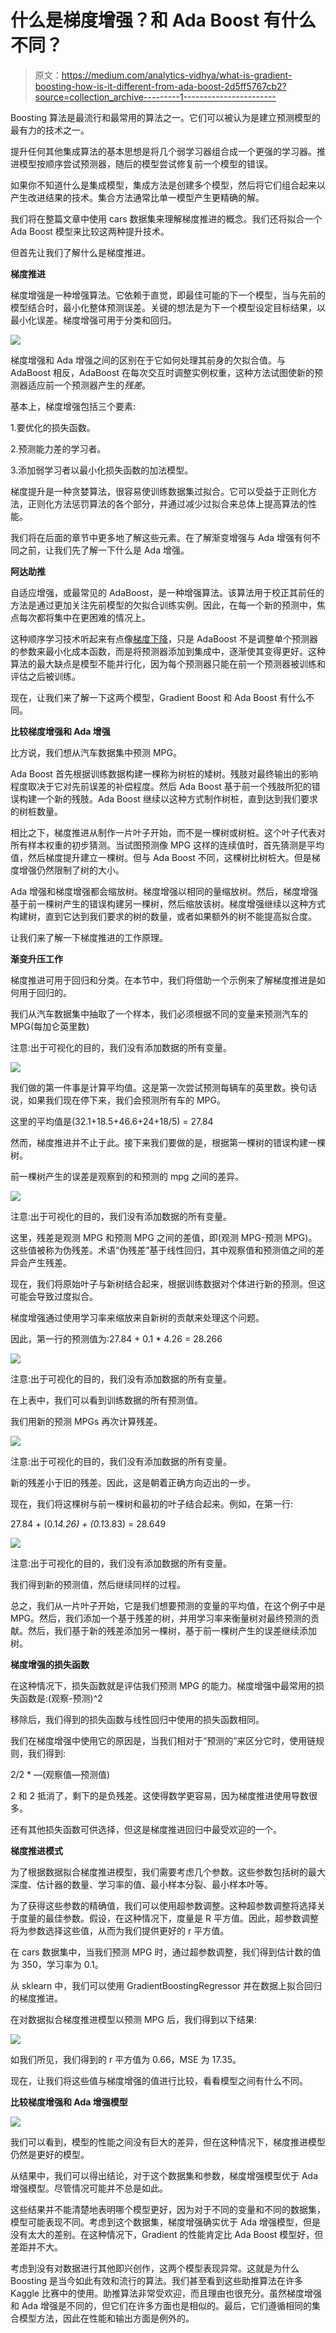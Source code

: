 # 什么是梯度增强？和 Ada Boost 有什么不同？

> 原文：<https://medium.com/analytics-vidhya/what-is-gradient-boosting-how-is-it-different-from-ada-boost-2d5ff5767cb2?source=collection_archive---------1----------------------->

Boosting 算法是最流行和最常用的算法之一。它们可以被认为是建立预测模型的最有力的技术之一。

提升任何其他集成算法的基本思想是将几个弱学习器组合成一个更强的学习器。推进模型按顺序尝试预测器，随后的模型尝试修复前一个模型的错误。

如果你不知道什么是集成模型，集成方法是创建多个模型，然后将它们组合起来以产生改进结果的技术。集合方法通常比单一模型产生更精确的解。

我们将在整篇文章中使用 cars 数据集来理解梯度推进的概念。我们还将拟合一个 Ada Boost 模型来比较这两种提升技术。

但首先让我们了解什么是梯度推进。

**梯度推进**

梯度增强是一种增强算法。它依赖于直觉，即最佳可能的下一个模型，当与先前的模型结合时，最小化整体预测误差。关键的想法是为下一个模型设定目标结果，以最小化误差。梯度增强可用于分类和回归。

![](img/8c1cebe6a1d9c9a6daaa5f72a03b4562.png)

梯度增强和 Ada 增强之间的区别在于它如何处理其前身的欠拟合值。与 AdaBoost 相反，AdaBoost 在每次交互时调整实例权重，这种方法试图使新的预测器适应前一个预测器产生的*残差*。

基本上，梯度增强包括三个要素:

1.要优化的损失函数。

2.预测能力差的学习者。

3.添加弱学习者以最小化损失函数的加法模型。

梯度提升是一种贪婪算法，很容易使训练数据集过拟合。它可以受益于正则化方法，正则化方法惩罚算法的各个部分，并通过减少过拟合来总体上提高算法的性能。

我们将在后面的章节中更多地了解这些元素。在了解渐变增强与 Ada 增强有何不同之前，让我们先了解一下什么是 Ada 增强。

**阿达助推**

自适应增强，或最常见的 AdaBoost，是一种增强算法。该算法用于校正其前任的方法是通过更加关注先前模型的欠拟合训练实例。因此，在每一个新的预测中，焦点每次都将集中在更困难的情况上。

这种顺序学习技术听起来有点像[梯度下降](/diogo-menezes-borges/what-is-gradient-descent-235a6c8d26b0)，只是 AdaBoost 不是调整单个预测器的参数来最小化成本函数，而是将预测器添加到集成中，逐渐使其变得更好。这种算法的最大缺点是模型不能并行化，因为每个预测器只能在前一个预测器被训练和评估之后被训练。

现在，让我们来了解一下这两个模型，Gradient Boost 和 Ada Boost 有什么不同。

**比较梯度增强和 Ada 增强**

比方说，我们想从汽车数据集中预测 MPG。

Ada Boost 首先根据训练数据构建一棵称为树桩的矮树。残肢对最终输出的影响程度取决于它对先前误差的补偿程度。然后 Ada Boost 基于前一个残肢所犯的错误构建一个新的残肢。Ada Boost 继续以这种方式制作树桩，直到达到我们要求的树桩数量。

相比之下，梯度推进从制作一片叶子开始，而不是一棵树或树桩。这个叶子代表对所有样本权重的初步猜测。当试图预测像 MPG 这样的连续值时，首先猜测是平均值，然后梯度提升建立一棵树。但与 Ada Boost 不同，这棵树比树桩大。但是梯度增强仍然限制了树的大小。

Ada 增强和梯度增强都会缩放树。梯度增强以相同的量缩放树。然后，梯度增强基于前一棵树产生的错误构建另一棵树，然后缩放该树。梯度增强继续以这种方式构建树，直到它达到我们要求的树的数量，或者如果额外的树不能提高拟合度。

让我们来了解一下梯度推进的工作原理。

**渐变升压工作**

梯度推进可用于回归和分类。在本节中，我们将借助一个示例来了解梯度推进是如何用于回归的。

我们从汽车数据集中抽取了一个样本，我们必须根据不同的变量来预测汽车的 MPG(每加仑英里数)

注意:出于可视化的目的，我们没有添加数据的所有变量。

![](img/a82a7416abaa49242c8e2a70199db28f.png)

我们做的第一件事是计算平均值。这是第一次尝试预测每辆车的英里数。换句话说，如果我们现在停下来，我们会预测所有车的 MPG。

这里的平均值是(32.1+18.5+46.6+24+18/5) = 27.84

然而，梯度推进并不止于此。接下来我们要做的是，根据第一棵树的错误构建一棵树。

前一棵树产生的误差是观察到的和预测的 mpg 之间的差异。

![](img/ed89d2f76f7bae03482644510aee3116.png)

注意:出于可视化的目的，我们没有添加数据的所有变量。

这里，残差是观测 MPG 和预测 MPG 之间的差值，即(观测 MPG-预测 MPG)。这些值被称为伪残差。术语“伪残差”基于线性回归，其中观察值和预测值之间的差异会产生残差。

现在，我们将原始叶子与新树结合起来，根据训练数据对个体进行新的预测。但这可能会导致过度拟合。

梯度增强通过使用学习率来缩放来自新树的贡献来处理这个问题。

因此，第一行的预测值为:27.84 + 0.1 * 4.26 = 28.266

![](img/029bda34a906824bb51cb51472326c6a.png)

注意:出于可视化的目的，我们没有添加数据的所有变量。

在上表中，我们可以看到训练数据的所有预测值。

我们用新的预测 MPGs 再次计算残差。

![](img/9e6baa21cd085301ab5558a8a232300c.png)

注意:出于可视化的目的，我们没有添加数据的所有变量。

新的残差小于旧的残差。因此，这是朝着正确方向迈出的一步。

现在，我们将这棵树与前一棵树和最初的叶子结合起来。例如，在第一行:

27.84 + (0.1*4.26) + (0.1*3.83) = 28.649

![](img/452d9e85a5b21837e8230a71c7572a98.png)

注意:出于可视化的目的，我们没有添加数据的所有变量。

我们得到新的预测值，然后继续同样的过程。

总之，我们从一片叶子开始，它是我们想要预测的变量的平均值，在这个例子中是 MPG。然后，我们添加一个基于残差的树，并用学习率来衡量树对最终预测的贡献。然后，我们基于新的残差添加另一棵树，基于前一棵树产生的误差继续添加树。

**梯度增强的损失函数**

在这种情况下，损失函数就是评估我们预测 MPG 的能力。梯度增强中最常用的损失函数是:(观察-预测)^2

移除后，我们得到的损失函数与线性回归中使用的损失函数相同。

我们在梯度增强中使用它的原因是，当我们相对于“预测的”来区分它时，使用链规则，我们得到:

2/2 * —(观察值—预测值)

2 和 2 抵消了，剩下的是负残差。这使得数学更容易，因为梯度推进使用导数很多。

还有其他损失函数可供选择，但这是梯度推进回归中最受欢迎的一个。

**梯度推进模式**

为了根据数据拟合梯度推进模型，我们需要考虑几个参数。这些参数包括树的最大深度、估计器的数量、学习率的值、最小样本分裂、最小样本叶等。

为了获得这些参数的精确值，我们可以使用超参数调整。这种超参数调整将选择关于度量的最佳参数。假设，在这种情况下，度量是 R 平方值。因此，超参数调整将为参数选择这些值，从而为我们提供更好的 r 平方值。

在 cars 数据集中，当我们预测 MPG 时，通过超参数调整，我们得到估计数的值为 350，学习率为 0.1。

从 sklearn 中，我们可以使用 GradientBoostingRegressor 并在数据上拟合回归的梯度推进。

在对数据拟合梯度推进模型以预测 MPG 后，我们得到以下结果:

![](img/6afbdec2a949f0d26915d2c01d219bee.png)

如我们所见，我们得到的 r 平方值为 0.66，MSE 为 17.35。

现在，让我们将这些值与梯度增强的值进行比较，看看模型之间有什么不同。

**比较梯度增强和 Ada 增强模型**

![](img/7e71071afece685cf3d2379c33bf5341.png)

我们可以看到，模型的性能之间没有巨大的差异，但在这种情况下，梯度推进模型仍然是更好的模型。

从结果中，我们可以得出结论，对于这个数据集和参数，梯度增强模型优于 Ada 增强模型。尽管情况可能并不总是如此。

这些结果并不能清楚地表明哪个模型更好，因为对于不同的变量和不同的数据集，模型可能表现不同。考虑到这个数据集，梯度增强确实优于 Ada 增强模型，但是没有太大的差别。在这种情况下，Gradient 的性能肯定比 Ada Boost 模型好，但差距并不大。

考虑到没有对数据进行其他即兴创作，这两个模型表现异常。这就是为什么 Boosting 是当今如此有效和流行的算法。我们甚至看到这些助推算法在许多 Kaggle 比赛中的使用。助推算法非常受欢迎，而且理由也很充分。虽然梯度增强和 Ada 增强是不同的，但它们在许多方面也是相似的。最后，它们遵循相同的集合模型方法，因此在性能和输出方面是例外的。